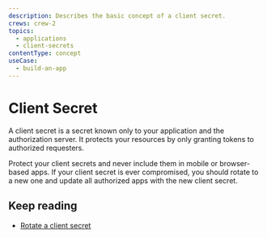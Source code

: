 ```yaml
---
description: Describes the basic concept of a client secret.
crews: crew-2
topics:
  - applications
  - client-secrets
contentType: concept
useCase:
  - build-an-app
---
```


# Client Secret

A client secret is a secret known only to your application and the authorization server. It protects your resources by only granting tokens to authorized requesters. 

Protect your client secrets and never include them in mobile or browser-based apps. If your client secret is ever compromised, you should rotate to a new one and update all authorized apps with the new client secret.

## Keep reading

- [Rotate a client secret](/applications/guides/rotate-client-secret)
